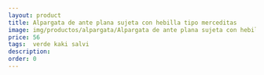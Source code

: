 ```yaml
---
layout: product
title: Alpargata de ante plana sujeta con hebilla tipo merceditas 
image: img/productos/alpargata/Alpargata de ante plana sujeta con hebilla tipo merceditas =56= verde kaki salvi.webp
price: 56
tags:  verde kaki salvi
description: 
order: 0
---
```


